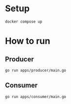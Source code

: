 # Setup
`
docker compose up
`
# How to run
## Producer
`
go run apps/producer/main.go
`
## Consumer
`
go run apps/consumer/main.go
`
